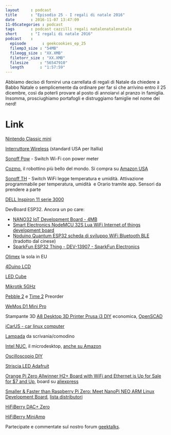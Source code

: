 ```yaml
---
layout     : podcast
title      : "Episodio 25 - I regali di natale 2016" 
date       : 2016-11-07 13:47:09
11-05categories : podcast
tags       : podcast cazzilli regali natalenatalenatale
short      : "I regali di natale 2016"
podcast    :
  episode       : geekcookies_ep_25
  filemp3_size : "54MB"
  fileogg_size : "XX.XMB"
  filetorr_size : "XX.XMB"
  filesize     : "56547910"
  length       : "1:57:59"
---
```


Abbiamo deciso di fornirvi una carrellata di regali di Natale da chiedere a Babbo Natale o semplicemente da ordinare per far sì che arrivino entro il 25 dicembre, così da poterli provare al posto di annoiarvi al pranzo in famiglia. Insomma, prosciughiamo portafogli e distruggiamo famiglie nel nome dei nerd!

<!-- more -->

# Link

[Nintendo Classic mini](https://www.engadget.com/2016/07/14/nintendos-classic-mini-is-a-tiny-nes-with-30-games/)

[Interruttore Wireless](https://www.itead.cc/sonoff-touch.html) (standard USA per Itallia)

[Sonoff Pow](https://www.itead.cc/sonoff-pow.html) - Switch Wi-Fi con power meter

[Cozmo](https://anki.com/en-us/cozmo), il robottino più bello del mondo. Si compra su [Amazon USA](http://geni.us/vj7l59l)

[Sonoff TH](https://www.itead.cc/sonoff-th.html) - Switch WiFi legge temperatura e umidità. Attivazione programmabile per temperatura, umidità  e Orario tramite app. Sensori da prendere a parte

[DELL Inspiron 11 serie 3000](http://www.dell.com/it/p/inspiron-11-3162-laptop/pd?oc%3D%26l%3Dit%26s%3Ddhs)

DevBoard ESP32. Ancora un po care: 

- [NANO32 IoT Development Board - 4MB](http://www.gravitech.us/naiotdebo4mb.html)
- [Smart Electronics NodeMCU 32S Lua WiFi Internet of things development board](https://www.aliexpress.com/item/32758802288/32758802288.html)
- [Noduino Quantum ESP32 scheda di sviluppo WiFi Bluetooth BLE](https://translate.google.com/translate?sl=auto&tl=it&js=y&prev=_t&hl=en&ie=UTF-8&u=https%3A%2F%2Fworld.taobao.com%2Fitem%2F538527510371.htm&edit-text=) (tradotto dal cinese)
- [SparkFun ESP32 Thing - DEV-13907 - SparkFun Electronics](https://www.sparkfun.com/products/13907)

[Olimex](https://www.olimex.com/Products/IoT/ESP32-CoreBoard/) la sola in EU

[4Duino LCD](https://store.arduino.cc/product/AH00008) 

[LED Cube](http://www.banggood.com/8x8x8-LED-Cube-3D-Light-Square-Blue-LED-Electronic-DIY-Kit-p-1055438.html?rmmds%3Dmyorder) 

[Mikrotik 5GHz](https://routerboard.com/RB952Ui-5ac2nD) 

[Pebble 2](https://www.pebble.com/pebble-2-smartwatch-features) e [Time 2](https://www.pebble.com/buy-pebble-time-2-smartwatch) Preorder

[WeMos D1 Mini Pro](https://www.wemos.cc/product/d1-mini-pro.html) 

Stampante 3D [A8 Desktop 3D Printer Prusa i3 DIY](http://www.gearbest.com/3d-printers-3d-printer-kits/pp_337314.html?wid%3D3) economica, [OpenSCAD](http://www.openscad.org/)

[iCarUS - car linux computer](http://i-carus.com/shop/) 

[Lampada](http://geni.us/aEYFJ) da scrivania/comodino

[Intel NUC](http://www.intel.it/content/www/it/it/nuc/nuc-kit-nuc6i3syh.html), il microdesktop, [anche su Amazon](http://geni.us/n9LR8)

[Oscilloscopio DIY](http://www.banggood.com/DSO138-DIY-Digital-Oscilloscope-Kit-SMD-Soldered-13803K-Version-With-Transparent-Acrylic-Housing-p-1051616.html?rmmds%3Dcategory) 

[Striscia LED Adafruit](https://www.adafruit.com/products/2294)

[Orange Pi Zero Allwinner H2+ Board with WiFi and Ethernet is Up for Sale for \$7 and Up](http://www.cnx-software.com/2016/11/02/orange-pi-zero-allwinner-h2-board-with-wifi-and-ethernet-is-up-for-sale-for-7/), board su [aliexpress](https://www.aliexpress.com/store/product/New-Orange-Pi-Zero-H2-Quad-Core-Open-source-development-board-beyond-Raspberry-Pi/1553371_32760774493.html)

[Smaller & Faster than Raspberry Pi Zero: Meet NanoPi NEO ARM Linux Development Board](http://www.cnx-software.com/2016/07/07/smaller-than-raspberry-pi-zero-meet-nanopi-neo-arm-linux-development-board/), [lista distributori](http://www.friendlyarm.com/index.php?route%3Dinformation/information%26information_id%3D8)

[HiFiBerry DAC+ Zero](https://www.hifiberry.com/shop/boards/hifiberry-dac-zero/)

[HiFiBerry MiniAmp](https://www.hifiberry.com/shop/boards/miniamp/)

Partecipate e commentate sul nostro forum [geektalks](https://github.com/geekcookies/geektalks/issues/22).
